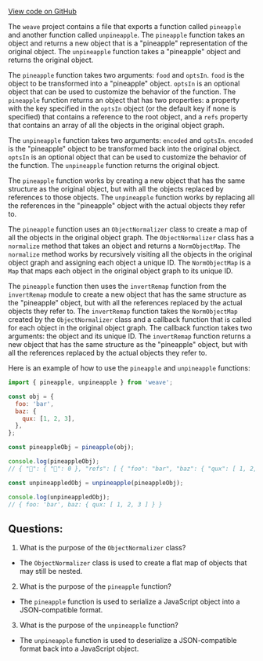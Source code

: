 [View code on GitHub](https://github.com/wandb/weave/weave-js/src/core/util/pineapple.ts)

The `weave` project contains a file that exports a function called `pineapple` and another function called `unpineapple`. The `pineapple` function takes an object and returns a new object that is a "pineapple" representation of the original object. The `unpineapple` function takes a "pineapple" object and returns the original object. 

The `pineapple` function takes two arguments: `food` and `optsIn`. `food` is the object to be transformed into a "pineapple" object. `optsIn` is an optional object that can be used to customize the behavior of the function. The `pineapple` function returns an object that has two properties: a property with the key specified in the `optsIn` object (or the default key if none is specified) that contains a reference to the root object, and a `refs` property that contains an array of all the objects in the original object graph. 

The `unpineapple` function takes two arguments: `encoded` and `optsIn`. `encoded` is the "pineapple" object to be transformed back into the original object. `optsIn` is an optional object that can be used to customize the behavior of the function. The `unpineapple` function returns the original object. 

The `pineapple` function works by creating a new object that has the same structure as the original object, but with all the objects replaced by references to those objects. The `unpineapple` function works by replacing all the references in the "pineapple" object with the actual objects they refer to. 

The `pineapple` function uses an `ObjectNormalizer` class to create a map of all the objects in the original object graph. The `ObjectNormalizer` class has a `normalize` method that takes an object and returns a `NormObjectMap`. The `normalize` method works by recursively visiting all the objects in the original object graph and assigning each object a unique ID. The `NormObjectMap` is a `Map` that maps each object in the original object graph to its unique ID. 

The `pineapple` function then uses the `invertRemap` function from the `invertRemap` module to create a new object that has the same structure as the "pineapple" object, but with all the references replaced by the actual objects they refer to. The `invertRemap` function takes the `NormObjectMap` created by the `ObjectNormalizer` class and a callback function that is called for each object in the original object graph. The callback function takes two arguments: the object and its unique ID. The `invertRemap` function returns a new object that has the same structure as the "pineapple" object, but with all the references replaced by the actual objects they refer to. 

Here is an example of how to use the `pineapple` and `unpineapple` functions:

```javascript
import { pineapple, unpineapple } from 'weave';

const obj = {
  foo: 'bar',
  baz: {
    qux: [1, 2, 3],
  },
};

const pineappleObj = pineapple(obj);

console.log(pineappleObj);
// { "🍍": { "🍍": 0 }, "refs": [ { "foo": "bar", "baz": { "qux": [ 1, 2, 3 ] } }, { "qux": [ 1, 2, 3 ] } ] }

const unpineappledObj = unpineapple(pineappleObj);

console.log(unpineappledObj);
// { foo: 'bar', baz: { qux: [ 1, 2, 3 ] } }
```
## Questions: 
 1. What is the purpose of the `ObjectNormalizer` class?
- The `ObjectNormalizer` class is used to create a flat map of objects that may still be nested.

2. What is the purpose of the `pineapple` function?
- The `pineapple` function is used to serialize a JavaScript object into a JSON-compatible format.

3. What is the purpose of the `unpineapple` function?
- The `unpineapple` function is used to deserialize a JSON-compatible format back into a JavaScript object.